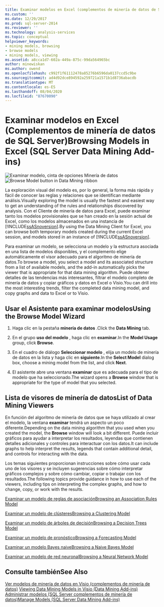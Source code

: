 ```yaml
---
title: Examinar modelos en Excel (complementos de minería de datos de SQL Server) | Microsoft Docs
ms.custom: ''
ms.date: 12/29/2017
ms.prod: sql-server-2014
ms.reviewer: ''
ms.technology: analysis-services
ms.topic: conceptual
helpviewer_keywords:
- mining models, browsing
- browse models
- mining models, viewing
ms.assetid: a8cca1d7-602a-449a-875c-99da564965bc
author: minewiskan
ms.author: owend
ms.openlocfilehash: c992f1f61112478a85276b6596da0137ccd5c9be
ms.sourcegitcommit: ad4d92dce894592a259721a1571b1d8736abacdb
ms.translationtype: MT
ms.contentlocale: es-ES
ms.lasthandoff: 08/04/2020
ms.locfileid: "87670090"
---
```

# <a name="browsing-models-in-excel-sql-server-data-mining-add-ins"></a><span data-ttu-id="6eb9c-102">Examinar modelos en Excel (Complementos de minería de datos de SQL Server)</span><span class="sxs-lookup"><span data-stu-id="6eb9c-102">Browsing Models in Excel (SQL Server Data Mining Add-ins)</span></span>
  <span data-ttu-id="6eb9c-103">![Examinar modelo, cinta de opciones Minería de datos](media/dmc-browse.gif "Examinar modelo, cinta de opciones Minería de datos")</span><span class="sxs-lookup"><span data-stu-id="6eb9c-103">![Browse Model button in Data Mining ribbon](media/dmc-browse.gif "Browse Model button in Data Mining ribbon")</span></span>  
  
 <span data-ttu-id="6eb9c-104">La exploración visual del modelo es, por lo general, la forma más rápida y fácil de conocer las reglas y relaciones que se identifican mediante análisis.</span><span class="sxs-lookup"><span data-stu-id="6eb9c-104">Visually exploring the model is usually the fastest and easiest way to get an understanding of the rules and relationships discovered by analysis.</span></span> <span data-ttu-id="6eb9c-105">Con el Cliente de minería de datos para Excel, puede examinar tanto los modelos provisionales que se han creado en la sesión actual de Excel, como los modelos almacenados en una instancia de [!INCLUDE[ssASnoversion](../includes/ssasnoversion-md.md)].</span><span class="sxs-lookup"><span data-stu-id="6eb9c-105">By using the Data Mining Client for Excel, you can browse both temporary models created during the current Excel session, and models stored in an instance of [!INCLUDE[ssASnoversion](../includes/ssasnoversion-md.md)].</span></span>  
  
 <span data-ttu-id="6eb9c-106">Para examinar un modelo, se selecciona un modelo y la estructura asociada en una lista de modelos disponibles, y el complemento elige automáticamente el visor adecuado para el algoritmo de minería de datos.</span><span class="sxs-lookup"><span data-stu-id="6eb9c-106">To browse a model, you select a model and its associated structure from a list of available models, and the add-in automatically picks the viewer that is appropriate for that data mining algorithm.</span></span> <span data-ttu-id="6eb9c-107">Puede obtener detalles de las tendencias más interesantes, filtrar el modelo completo de minería de datos y copiar gráficos y datos en Excel o Visio.</span><span class="sxs-lookup"><span data-stu-id="6eb9c-107">You can drill into the most interesting trends, filter the completed data mining model, and copy graphs and data to Excel or to Visio.</span></span>  
  
## <a name="using-the-browse-model-wizard"></a><span data-ttu-id="6eb9c-108">Usar el Asistente para examinar modelos</span><span class="sxs-lookup"><span data-stu-id="6eb9c-108">Using the Browse Model Wizard</span></span>  
  
1.  <span data-ttu-id="6eb9c-109">Haga clic en la pestaña **minería de datos** .</span><span class="sxs-lookup"><span data-stu-id="6eb9c-109">Click the **Data Mining** tab.</span></span>  
  
2.  <span data-ttu-id="6eb9c-110">En el grupo **uso del modelo** , haga clic en **examinar**.</span><span class="sxs-lookup"><span data-stu-id="6eb9c-110">In the **Model Usage** group, click **Browse**.</span></span>  
  
3.  <span data-ttu-id="6eb9c-111">En el cuadro de diálogo **Seleccionar modelo** , elija un modelo de minería de datos en la lista y haga clic en **siguiente**.</span><span class="sxs-lookup"><span data-stu-id="6eb9c-111">In the **Select Model** dialog box, choose a mining model from the list, and click **Next**.</span></span>  
  
4.  <span data-ttu-id="6eb9c-112">El asistente abre una ventana **examinar** que es adecuada para el tipo de modelo que ha seleccionado.</span><span class="sxs-lookup"><span data-stu-id="6eb9c-112">The wizard opens a **Browse** window that is appropriate for the type of model that you selected.</span></span>  
  
## <a name="list-of-data-mining-viewers"></a><span data-ttu-id="6eb9c-113">Lista de visores de minería de datos</span><span class="sxs-lookup"><span data-stu-id="6eb9c-113">List of Data Mining Viewers</span></span>  
 <span data-ttu-id="6eb9c-114">En función del algoritmo de minería de datos que se haya utilizado al crear el modelo, la ventana **examinar** tendrá un aspecto un poco diferente.</span><span class="sxs-lookup"><span data-stu-id="6eb9c-114">Depending on the data mining algorithm that you used when you created the model, the **Browse** window will look a bit different.</span></span> <span data-ttu-id="6eb9c-115">Puede incluir gráficos para ayudar a interpretar los resultados, leyendas que contienen detalles adicionales y controles para interactuar con los datos.</span><span class="sxs-lookup"><span data-stu-id="6eb9c-115">It can include graphs to help interpret the results, legends that contain additional detail, and controls for interacting with the data.</span></span>  
  
 <span data-ttu-id="6eb9c-116">Los temas siguientes proporcionan instrucciones sobre cómo usar cada uno de los visores y se incluyen sugerencias sobre cómo interpretar gráficos complejos y sobre cómo cambiar, copiar o trabajar con los resultados.</span><span class="sxs-lookup"><span data-stu-id="6eb9c-116">The following topics provide guidance in how to use each of the viewers, including tips on interpreting the complex graphs, and how to change, copy, or work with the results.</span></span>  
  
 [<span data-ttu-id="6eb9c-117">Examinar un modelo de reglas de asociación</span><span class="sxs-lookup"><span data-stu-id="6eb9c-117">Browsing an Association Rules Model</span></span>](browsing-an-association-rules-model.md)  
  
 [<span data-ttu-id="6eb9c-118">Examinar un modelo de clústeres</span><span class="sxs-lookup"><span data-stu-id="6eb9c-118">Browsing a Clustering Model</span></span>](browsing-a-clustering-model.md)  
  
 [<span data-ttu-id="6eb9c-119">Examinar un modelo de árboles de decisión</span><span class="sxs-lookup"><span data-stu-id="6eb9c-119">Browsing a Decision Trees Model</span></span>](browsing-a-decision-trees-model.md)  
  
 [<span data-ttu-id="6eb9c-120">Examinar un modelo de pronóstico</span><span class="sxs-lookup"><span data-stu-id="6eb9c-120">Browsing a Forecasting Model</span></span>](browsing-a-forecasting-model.md)  
  
 [<span data-ttu-id="6eb9c-121">Examinar un modelo Bayes naive</span><span class="sxs-lookup"><span data-stu-id="6eb9c-121">Browsing a Naive Bayes Model</span></span>](browsing-a-naive-bayes-model.md)  
  
 [<span data-ttu-id="6eb9c-122">Examinar un modelo de red neuronal</span><span class="sxs-lookup"><span data-stu-id="6eb9c-122">Browsing a Neural Network Model</span></span>](browsing-a-neural-network-model.md)  
  
## <a name="see-also"></a><span data-ttu-id="6eb9c-123">Consulte también</span><span class="sxs-lookup"><span data-stu-id="6eb9c-123">See Also</span></span>  
 <span data-ttu-id="6eb9c-124">[Ver modelos de minería de datos en Visio &#40;complementos de minería de datos&#41;](viewing-data-mining-models-in-visio-data-mining-add-ins.md) </span><span class="sxs-lookup"><span data-stu-id="6eb9c-124">[Viewing Data Mining Models in Visio &#40;Data Mining Add-ins&#41;](viewing-data-mining-models-in-visio-data-mining-add-ins.md) </span></span>  
 [<span data-ttu-id="6eb9c-125">Administrar modelos &#40;SQL Server complementos de minería de datos&#41;</span><span class="sxs-lookup"><span data-stu-id="6eb9c-125">Manage Models &#40;SQL Server Data Mining Add-ins&#41;</span></span>](manage-models-sql-server-data-mining-add-ins.md)  
  
  
